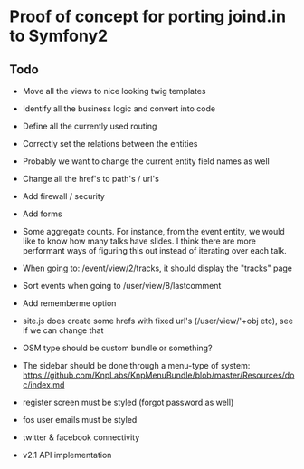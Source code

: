 Proof of concept for porting joind.in to Symfony2
=================================================

## Todo
- Move all the views to nice looking twig templates
- Identify all the business logic and convert into code
- Define all the currently used routing
- Correctly set the relations between the entities
- Probably we want to change the current entity field names as well

- Change all the href's to path's / url's
- Add firewall / security
- Add forms
- Some aggregate counts. For instance, from the event entity, we would like to know how many talks have slides. I
  think there are more performant ways of figuring this out instead of iterating over each talk.

- When going to: /event/view/2/tracks, it should display the "tracks" page
- Sort events when going to /user/view/8/lastcomment

- Add rememberme option
- site.js does create some hrefs with fixed url's (/user/view/'+obj etc), see if we can change that

- OSM type should be custom bundle or something?
- The sidebar should be done through a menu-type of system: https://github.com/KnpLabs/KnpMenuBundle/blob/master/Resources/doc/index.md

- register screen must be styled (forgot password as well)
- fos user emails must be styled

- twitter & facebook connectivity

- v2.1 API implementation

